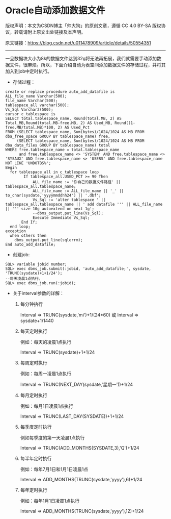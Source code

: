 # Oracle自动添加数据文件

版权声明：本文为CSDN博主「帅大狗」的原创文章，遵循 CC 4.0 BY-SA 版权协议，转载请附上原文出处链接及本声明。

原文链接：https://blog.csdn.net/u011478909/article/details/50554351

--------

一旦数据块大小为8k的数据文件达到32g将无法再拓展，我们就需要手动添加数据文件，很麻烦。所以，下面介绍自动为表空间添加数据文件的存储过程，并将其加入到job中定时执行。

* 存储过程：

```
create or replace procedure auto_add_datafile is
ALL_file_name Varchar(500);
file_name Varchar(500);
tablespace_all varchar(500);
Vs_Sql Varchar2(500);
cursor c_tablespace is 
SELECT total.tablespace_name, Round(total.MB, 2) AS Total_MB,Round(total.MB-free.MB, 2) AS Used_MB, Round((1-free.MB/total.MB)*100, 2) AS Used_Pct
FROM (SELECT tablespace_name, Sum(bytes)/1024/1024 AS MB FROM dba_free_space GROUP BY tablespace_name) free, 
     (SELECT tablespace_name, Sum(bytes)/1024/1024 AS MB FROM dba_data_files GROUP BY tablespace_name) total
WHERE free.tablespace_name = total.tablespace_name
      and free.tablespace_name <> 'SYSTEM' AND free.tablespace_name <> 'SYSAUX' AND free.tablespace_name <> 'USERS' AND free.tablespace_name NOT LIKE 'UNDOTBS%';
Begin
  for tablespace_all in c_tablespace loop
        If tablespace_all.USED_PCT >= 90 Then
            ALL_file_name := '你自己的数据文件路径' || tablespace_all.tablespace_name;
            ALL_file_name := ALL_file_name || '_' || to_char(sysdate,'yyyymmddhh24') || '.dbf';
            Vs_Sql := 'alter tablespace ' || tablespace_all.tablespace_name || ' add datafile ''' || ALL_file_name || ''' size 10g autoextend on next 1g';
            --dbms_output.put_line(Vs_Sql);
            Execute Immediate Vs_Sql;
       End If;
  end loop;
exception
  when others then
    dbms_output.put_line(sqlerrm);
End auto_add_datafile;
```

* 创建job:

```
SQL> variable jobid number;
SQL> exec dbms_job.submit(:jobid, 'auto_add_datafile;', sysdate, 'TRUNC(sysdate)+1+1/24');
--每天凌晨1点执行。
SQL> exec dbms_job.run(:jobid);
```

* 关于interval参数的详解：

    1. 每分钟执行

        Interval => TRUNC(sysdate,'mi')+1/(24*60) 或 Interval => sysdate+1/1440

    2. 每天定时执行

        例如：每天的凌晨1点执行

        Interval => TRUNC(sysdate)+1+1/24

    3. 每周定时执行

        例如：每周一凌晨1点执行

        Interval => TRUNC(NEXT_DAY(sysdate,'星期一'))+1/24

    4. 每月定时执行

        例如：每月1日凌晨1点执行

        Interval => TRUNC(LAST_DAY(SYSDATE))+1+1/24

    5. 每季度定时执行

        例如每季度的第一天凌晨1点执行

        Interval => TRUNC(ADD_MONTHS(SYSDATE,3),'Q')+1/24

    6. 每半年定时执行

        例如：每年7月1日和1月1日凌晨1点

        Interval => ADD_MONTHS(TRUNC(sysdate,'yyyy'),6)+1/24

    7. 每年定时执行

        例如：每年1月1日凌晨1点执行

        Interval => ADD_MONTHS(TRUNC(sysdate,'yyyy'),12)+1/24
